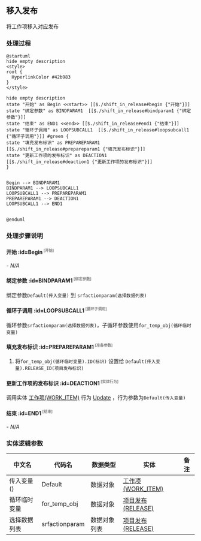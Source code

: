 ## 移入发布 <!-- {docsify-ignore-all} -->

   将工作项移入对应发布

### 处理过程

```plantuml
@startuml
hide empty description
<style>
root {
  HyperlinkColor #42b983
}
</style>

hide empty description
state "开始" as Begin <<start>> [[$./shift_in_release#begin {"开始"}]]
state "绑定参数" as BINDPARAM1  [[$./shift_in_release#bindparam1 {"绑定参数"}]]
state "结束" as END1 <<end>> [[$./shift_in_release#end1 {"结束"}]]
state "循环子调用" as LOOPSUBCALL1  [[$./shift_in_release#loopsubcall1 {"循环子调用"}]] #green {
state "填充发布标识" as PREPAREPARAM1  [[$./shift_in_release#prepareparam1 {"填充发布标识"}]]
state "更新工作项的发布标识" as DEACTION1  [[$./shift_in_release#deaction1 {"更新工作项的发布标识"}]]
}


Begin --> BINDPARAM1
BINDPARAM1 --> LOOPSUBCALL1
LOOPSUBCALL1 --> PREPAREPARAM1
PREPAREPARAM1 --> DEACTION1
LOOPSUBCALL1 --> END1


@enduml
```


### 处理步骤说明

#### 开始 :id=Begin<sup class="footnote-symbol"> <font color=gray size=1>[开始]</font></sup>



*- N/A*
#### 绑定参数 :id=BINDPARAM1<sup class="footnote-symbol"> <font color=gray size=1>[绑定参数]</font></sup>



绑定参数`Default(传入变量)` 到 `srfactionparam(选择数据列表)`
#### 循环子调用 :id=LOOPSUBCALL1<sup class="footnote-symbol"> <font color=gray size=1>[循环子调用]</font></sup>



循环参数`srfactionparam(选择数据列表)`，子循环参数使用`for_temp_obj(循环临时变量)`
#### 填充发布标识 :id=PREPAREPARAM1<sup class="footnote-symbol"> <font color=gray size=1>[准备参数]</font></sup>



1. 将`for_temp_obj(循环临时变量).ID(标识)` 设置给  `Default(传入变量).RELEASE_ID(项目发布标识)`

#### 更新工作项的发布标识 :id=DEACTION1<sup class="footnote-symbol"> <font color=gray size=1>[实体行为]</font></sup>



调用实体 [工作项(WORK_ITEM)](module/ProjMgmt/work_item.md) 行为 [Update](module/ProjMgmt/work_item#行为) ，行为参数为`Default(传入变量)`

#### 结束 :id=END1<sup class="footnote-symbol"> <font color=gray size=1>[结束]</font></sup>



*- N/A*



### 实体逻辑参数

|    中文名   |    代码名    |  数据类型    |  实体   |备注 |
| --------| --------| -------- | -------- | --------   |
|传入变量(<i class="fa fa-check"/></i>)|Default|数据对象|[工作项(WORK_ITEM)](module/ProjMgmt/work_item.md)||
|循环临时变量|for_temp_obj|数据对象|[项目发布(RELEASE)](module/ProjMgmt/release.md)||
|选择数据列表|srfactionparam|数据对象列表|[项目发布(RELEASE)](module/ProjMgmt/release.md)||
